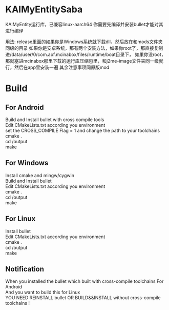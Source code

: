 # KAIMyEntitySaba
KAIMyEntity运行库，已兼容linux-aarch64
你需要先编译并安装bullet才能对其进行编译

用法:
release里面的如果你是Windows系统就下载dll，然后放在和mods文件夹同级的目录
如果你是安卓系统，那有两个安装方法，如果你root了，那直接复制进/data/user/0/com.aof.mcinabox/files/runtime/boat目录下，
如果你没root，那就塞进mcinabox那里下载的运行库压缩包里，和j2me-image文件夹同一级就行，然后在app里安装一遍
其余注意事项同原版mod

# Build   
## For Android
Build and Install bullet with cross compile tools   
Edit CMakeLists.txt according you environment   
set the CROSS_COMPILE Flag = 1 and change the path to your toolchains   
cmake .   
cd /output   
make

## For Windows
Install cmake and mingw/cygwin   
Build and Install bullet   
Edit CMakeLists.txt according you environment   
cmake .   
cd /output   
make  

## For Linux
Install bullet   
Edit CMakeLists.txt according you environment   
cmake .   
cd /output   
make  

## Notification
When you installed the bullet which built with cross-compile toolchains For Android    
And you want to build this for Linux   
YOU NEED REINSTALL bullet OR BUILD&&INSTALL without cross-compile toolchains !    
